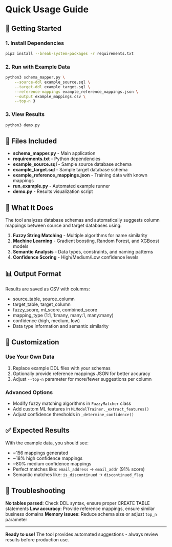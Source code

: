 # Quick Usage Guide

## 🚀 Getting Started

### 1. Install Dependencies
```bash
pip3 install --break-system-packages -r requirements.txt
```

### 2. Run with Example Data
```bash
python3 schema_mapper.py \
    --source-ddl example_source.sql \
    --target-ddl example_target.sql \
    --reference-mappings example_reference_mappings.json \
    --output example_mappings.csv \
    --top-n 3
```

### 3. View Results
```bash
python3 demo.py
```

## 📁 Files Included

- **schema_mapper.py** - Main application
- **requirements.txt** - Python dependencies
- **example_source.sql** - Sample source database schema
- **example_target.sql** - Sample target database schema
- **example_reference_mappings.json** - Training data with known mappings
- **run_example.py** - Automated example runner
- **demo.py** - Results visualization script

## 🎯 What It Does

The tool analyzes database schemas and automatically suggests column mappings between source and target databases using:

1. **Fuzzy String Matching** - Multiple algorithms for name similarity
2. **Machine Learning** - Gradient boosting, Random Forest, and XGBoost models
3. **Semantic Analysis** - Data types, constraints, and naming patterns
4. **Confidence Scoring** - High/Medium/Low confidence levels

## 📊 Output Format

Results are saved as CSV with columns:
- source_table, source_column
- target_table, target_column  
- fuzzy_score, ml_score, combined_score
- mapping_type (1:1, 1:many, many:1, many:many)
- confidence (high, medium, low)
- Data type information and semantic similarity

## 🔧 Customization

### Use Your Own Data
1. Replace example DDL files with your schemas
2. Optionally provide reference mappings JSON for better accuracy
3. Adjust `--top-n` parameter for more/fewer suggestions per column

### Advanced Options
- Modify fuzzy matching algorithms in `FuzzyMatcher` class
- Add custom ML features in `MLModelTrainer._extract_features()`
- Adjust confidence thresholds in `_determine_confidence()`

## ✅ Expected Results

With the example data, you should see:
- ~156 mappings generated
- ~18% high confidence mappings
- ~80% medium confidence mappings
- Perfect matches like: `email_address` → `email_addr` (91% score)
- Semantic matches like: `is_discontinued` → `discontinued_flag`

## 🐛 Troubleshooting

**No tables parsed**: Check DDL syntax, ensure proper CREATE TABLE statements
**Low accuracy**: Provide reference mappings, ensure similar business domains
**Memory issues**: Reduce schema size or adjust `top_n` parameter

---

**Ready to use!** The tool provides automated suggestions - always review results before production use.